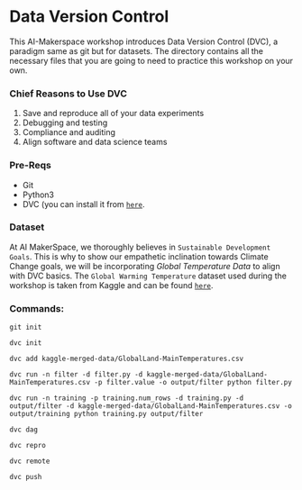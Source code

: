 # Data Version Control
This AI-Makerspace workshop introduces Data Version Control (DVC), a paradigm same as git but for datasets. The directory contains all the necessary files that you are going to need to practice this workshop on your own. 

### Chief Reasons to Use DVC

<ol>
  <li>Save and reproduce all of your data experiments</li>
  <li>Debugging and testing</li>
  <li>Compliance and auditing</li>
  <li>Align software and data science teams</li>
</ol>



### Pre-Reqs
- Git
- Python3
- DVC (you can install it from <a href='https://dvc.org/doc/install'>`here`</a>.



### Dataset
At AI MakerSpace, we thoroughly believes in `Sustainable Development Goals`. This is why to show our empathetic inclination towards Climate Change goals, we will be incorporating *Global Temperature Data* to align with DVC basics.
The `Global Warming Temperature` dataset used during the workshop is taken from Kaggle and can be found <a href='https://www.kaggle.com/datasets/sudalairajkumar/daily-temperature-of-major-cities'>`here`</a>.


### Commands:

`git init`

`dvc init`

`dvc add kaggle-merged-data/GlobalLand-MainTemperatures.csv`

`dvc run -n filter -d filter.py -d kaggle-merged-data/GlobalLand-MainTemperatures.csv -p filter.value -o output/filter python filter.py`

`dvc run -n training -p training.num_rows -d training.py -d output/filter -d kaggle-merged-data/GlobalLand-MainTemperatures.csv -o output/training python training.py output/filter`

`dvc dag`

`dvc repro`

`dvc remote`

`dvc push` 

